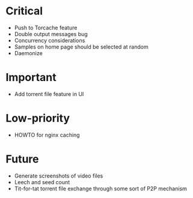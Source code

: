 # Critical
* Push to Torcache feature
* Double output messages bug
* Concurrency considerations
* Samples on home page should be selected at random
* Daemonize

# Important
* Add torrent file feature in UI

# Low-priority
* HOWTO for nginx caching

# Future
* Generate screenshots of video files
* Leech and seed count
* Tit-for-tat torrent file exchange through some sort of P2P mechanism
